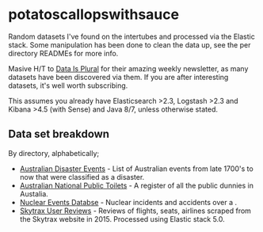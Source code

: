# potatoscallopswithsauce

Random datasets I've found on the intertubes and processed via the Elastic stack. Some manipulation has been done to clean the data up, see the per directory READMEs for more info.

Masive H/T to [Data Is Plural](http://tinyletter.com/data-is-plural) for their amazing weekly newsletter, as many datasets have been discovered via them. If you are after interesting datasets, it's well worth subscribing.

This assumes you already have Elasticsearch >2.3, Logstash >2.3 and Kibana >4.5 (with Sense) and Java 8/7, unless otherwise stated.

## Data set breakdown
By directory, alphabetically;
 * [Australian Disaster Events](https://github.com/markwalkom/potatoscallopswithsauce/tree/master/australian_disaster_events) - List of Australian events from late 1700's to now that were classified as a disaster.
 * [Australian National Public Toilets](https://github.com/markwalkom/potatoscallopswithsauce/tree/master/australian_national_public_toilets) - A register of all the public dunnies in Austalia.
 * [Nuclear Events Databse](https://github.com/markwalkom/potatoscallopswithsauce/tree/master/nuclear_events_database) - Nuclear incidents and accidents over a .
 * [Skytrax User Reviews](https://github.com/markwalkom/potatoscallopswithsauce/tree/master/skytrax_user_reviews) - Reviews of flights, seats, airlines scraped from the Skytrax website in 2015. Processed using Elastic stack 5.0.